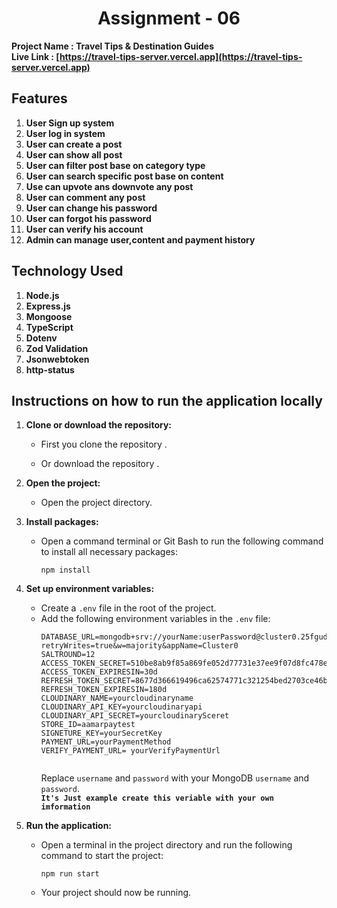 # <center>Assignment - 06</center>
 **Project Name : Travel Tips & Destination Guides** <br>
 **Live Link : [https://travel-tips-server.vercel.app](https://travel-tips-server.vercel.app)** 

## Features

1. **User Sign up system**
2. **User log in system**
3. **User can create a post**
4. **User can show all post**
5. **User can filter post base on category type**
6. **User can search specific post base on content**
7. **Use can upvote ans downvote any post**
8. **User can comment any post**
9. **User can change his password**
10. **User can forgot his password**
11. **User can verify his account**
11. **Admin can manage user,content and payment history**


## Technology Used

1. **Node.js**
2. **Express.js**
3. **Mongoose**
4. **TypeScript**
5. **Dotenv**
6. **Zod Validation**
7. **Jsonwebtoken**
8. **http-status**




## Instructions on how to run the application locally

1. **Clone or download the repository:**
   - First you clone the repository .
    
   - Or download the repository .

2. **Open the project:**
   - Open the project directory.

3. **Install packages:**
   - Open a command terminal or Git Bash to run the following command to install all necessary packages:
     ```
     npm install
     ```

4. **Set up environment variables:**
   - Create a `.env` file in the root of the project.
   - Add the following environment variables in the `.env` file:
     ```
     DATABASE_URL=mongodb+srv://yourName:userPassword@cluster0.25fgudl.mongodb.net/travel_tips?retryWrites=true&w=majority&appName=Cluster0
     SALTROUND=12
     ACCESS_TOKEN_SECRET=510be8ab9f85a869fe052d77731e37ee9f07d8fc478eaf4d3fa7cf6d9ae64064849ab
     ACCESS_TOKEN_EXPIRESIN=30d
     REFRESH_TOKEN_SECRET=8677d366619496ca62574771c321254bed2703ce46b2255c57d1bfd1dd5e5c0dba04e56de74980e437a1cc02d
     REFRESH_TOKEN_EXPIRESIN=180d
     CLOUDINARY_NAME=yourcloudinaryname
     CLOUDINARY_API_KEY=yourcloudinaryapi
     CLOUDINARY_API_SECRET=yourcloudinarySceret
     STORE_ID=aamarpaytest
     SIGNETURE_KEY=yourSecretKey
     PAYMENT_URL=yourPaymentMethod
     VERIFY_PAYMENT_URL= yourVerifyPaymentUrl

     
     ```
     Replace `username` and `password` with your MongoDB `username` and `password`. <br>
    **`It's Just example create this veriable with your own imformation`**
5. **Run the application:**
   - Open a terminal in the project directory and run the following command to start the project:
     ```
     npm run start
     ```
   - Your project should now be running.